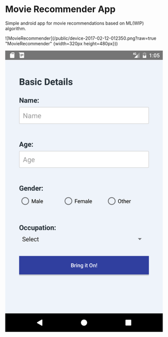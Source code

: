 # Movie Recommender App
Simple android app for movie recommendations based on ML(WIP) algorithm.

![MovieRecommender](/public/device-2017-02-12-012350.png?raw=true "MovieRecommender" {width=320px height=480px}))

![MovieRecommender](/public/device-2017-02-12-012423.png?raw=true "MovieRecommender")
